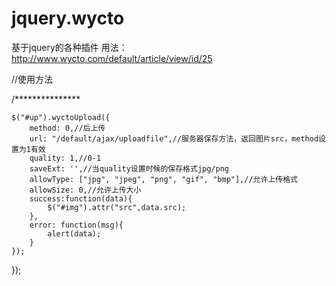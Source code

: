# jquery.wycto
基于jquery的各种插件
用法：http://www.wycto.com/default/article/view/id/25

//使用方法

/***************


    $("#up").wyctoUpload({
    	method: 0,//后上传
        url: "/default/ajax/uploadfile",//服务器保存方法，返回图片src，method设置为1有效
        quality: 1,//0-1
        saveExt: '',//当quality设置时候的保存格式jpg/png
        allowType: ["jpg", "jpeg", "png", "gif", "bmp"],//允许上传格式
        allowSize: 0,//允许上传大小
    	success:function(data){
    		$("#img").attr("src",data.src);
    	},
    	error: function(msg){
    		alert(data);
    	}
    });
});
